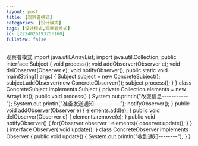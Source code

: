 ```yaml
---
layout: post
title: [观察者模式]
categories: [设计模式]
tags: [设计模式,观察者模式]
id: [2224026193756160]
fullview: false
---
```

观察者模式
import java.util.ArrayList; import java.util.Collection; public interface Subject { void process(); void addObserver(Observer e); void delObserver(Observer e); void notifyObserver(); public static void main(String[] args) { Subject subject = new ConcreteSubject(); subject.addObserver(new ConcreteObserver()); subject.process(); } } class ConcreteSubject implements Subject { private Collection<Observer> elements = new ArrayList<Observer>(); public void process() { System.out.println("改变信息-----------"); System.out.println("准备发送通知-----------"); notifyObserver(); } public void addObserver(Observer e) { elements.add(e); } public void delObserver(Observer e) { elements.remove(e); } public void notifyObserver() { for(Observer observer : elements){ observer.update(); } } } interface Observer{ void update(); } class ConcreteObserver implements Observer { public void update() { System.out.println("收到通知--------"); } }
